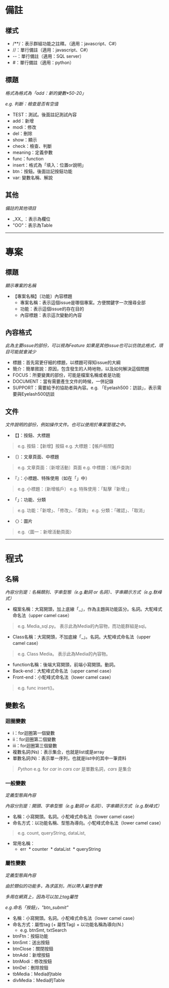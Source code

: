 # 備註 #

## 樣式 ##
* /**/：表示群組功能之註釋。（適用：javascript、C#）
* //：單行備註（適用：javascript、C#）
* --：單行備註（適用：SQL server）
* \#：單行備註（適用：python）

## 標題 ##
_格式為格式為「add：新的變數*50-20」_

_e.g. 判斷：檢查是否有空值_

* TEST：測試。後面註記測試內容
* add：新增
* modi：修改
* del：刪除
* show：顯示
* check：檢查、判斷
* meaning：定義參數
* func：function
* insert：格式為「填入：位置or說明」
* btn：按鈕。後面註記按鈕功能
* var: 變數名稱、解說

## 其他 ##
_備註的其他項目_

* \_XX\_ ：表示為欄位
* "OO"：表示為Table

-----

# 專案 #

## 標題 ##
_顯示專案的名稱_

* 【專案名稱】〔功能〕內容標題
	* 專案名稱：表示這個issue是哪個專案。方便關鍵字一次搜尋全部
	* 功能：表示這個issue的存在目的
	* 內容標題：表示這次變動的內容

## 內容格式 ##
_此為主要issue的部份，可以視為Feature_
_如果是其他issue也可以仿效此格式，項目可能就會減少_

* 標題：首先寫更仔細的標題，以標題可得知issue的大綱
* 簡介：簡單敘說：原因，包含發生的人時地物，以及如何解決這個問題
* FOCUS：所要變異的部份，可能是檔案名稱或者是功能
* DOCUMENT：當有需要產生文件的時候，一併記錄
* SUPPORT：需要給予的協助者與內容。e.g. 「Eyelash500：訪談」，表示需要與Eyelash500訪談

## 文件 ##

_文件說明的部份，例如操作文件。也可以使用於專案管理之中。_

* 【】：按鈕、大標題
> e.g. 按鈕：【新增】按鈕
> e.g. 大標題：【帳戶相關】

* 〔〕：文章頁面、中標題
> e.g. 文章頁面：〔新增活動〕頁面
> e.g. 中標題：〔帳戶查詢〕
 
* 『』：小標題、特殊使用（如在「」中）
> e.g. 小標題：〔新增帳戶〕
> e.g. 特殊使用：「點擊『新增』」

* 「」：功能、分類
> e.g. 功能：「新增」、「修改」、「查詢」
> e.g. 分類：「確認」、「取消」

* 〈〉：圖片
> e.g.〈圖一：新增活動頁面〉

-----

# 程式 #

## 名稱 ##

_內容分別是：名稱類別、字串型態（e.g.動詞 or 名詞）、字串顯示方式（e.g.馱峰式）_

* 檔案名稱：大寫開頭，加上底線「_」，作為主題與功能區分。名詞。大駝峰式命名法（upper camel case）
> e.g. Media_sql.py。
> 表示此為Media的內容物，而功能群組是sql。 

* Class名稱：大寫開頭，不加底線「_」。名詞。大駝峰式命名法（upper camel case）
> e.g. Class Media。
> 表示此為Media的內容物。 

* function名稱：後端大寫開頭，前端小寫開頭。動詞。
 * Back-end：大駝峰式命名法（upper camel case）
 * Front-end：小駝峰式命名法（lower camel case）
> e.g. func insert()。

## 變數名 ##

### 迴圈變數 ###

* i：for迴圈第一個變數
* ii：for迴圈第二個變數
* iii：for迴圈第三個變數
* 複數名詞(Ns)：表示集合，也就是list或是array
* 單數名詞(N)：表示單一序列，也就是list中的其中一筆資料

> *Python*
> e.g. for _car_ in _cars_
> _car_ 是單數名詞，_cars_ 是集合

### 一般變數 ###

_定義型態與內容_

_內容分別是：開頭、字串型態（e.g.動詞 or 名詞）、字串顯示方式（e.g.馱峰式）_

* 名稱：小寫開頭。名詞。小駝峰式命名法（lower camel case）
* 命名方式：以功能名稱、型態為導向。小駝峰式命名法（lower camel case）
> e.g. count, queryString, dataList, 

* 常用名稱：
  * err
  * counter
  * dataList
  * queryString

### 屬性變數 ###

_定義型態與內容_

_由於類似的功能多，為求區別，所以帶入屬性參數_

_多用在網頁上，因為可以加上tag屬性_

_e.g.命名「按鈕」，"btn\_submit"_

* 名稱：小寫開頭。名詞。小駝峰式命名法（lower camel case）
* 命名方式：屬性tag (+ 屬性Tag) + 以功能名稱為導向(N.)
	* e.g. btnSmt, txtSearch
* btnFtn：按鈕功能
* btnSmt：送出按鈕
* btnClose：關閉按鈕
* btnAdd：新增按鈕
* btnModi：修改按鈕
* btnDel：刪除按鈕
* tbMedia：Media的table
* divMedia：Media的Table

